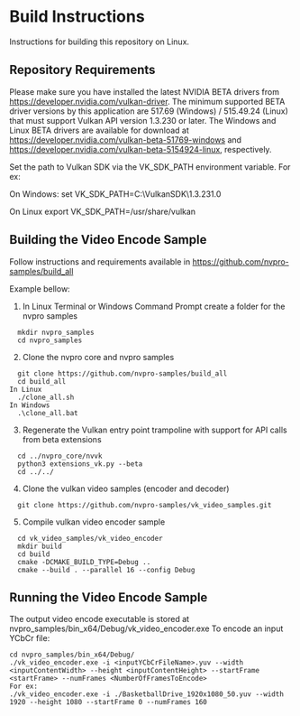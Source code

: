 # Build Instructions

Instructions for building this repository on Linux.

## Repository Requirements 

  Please make sure you have installed the latest NVIDIA BETA drivers from https://developer.nvidia.com/vulkan-driver.
  The minimum supported BETA driver versions by this application are 517.69 (Windows) / 515.49.24 (Linux) that
  must support Vulkan API version 1.3.230 or later.
  The Windows and Linux BETA drivers are available for download at https://developer.nvidia.com/vulkan-beta-51769-windows
  and https://developer.nvidia.com/vulkan-beta-5154924-linux, respectively.

Set the path to Vulkan SDK via the VK_SDK_PATH environment variable. For ex:

On Windows:
  set VK_SDK_PATH=C:\VulkanSDK\1.3.231.0

On Linux
  export VK_SDK_PATH=/usr/share/vulkan

## Building the Video Encode Sample

  Follow instructions and requirements available in https://github.com/nvpro-samples/build_all

  Example bellow:
  1. In Linux Terminal or Windows Command Prompt create a folder for the nvpro samples
  ```
    mkdir nvpro_samples
    cd nvpro_samples
  ```

  2. Clone the nvpro core and nvpro samples
  ```
    git clone https://github.com/nvpro-samples/build_all
    cd build_all
 In Linux
    ./clone_all.sh
 In Windows
    .\clone_all.bat
  ```

  3. Regenerate the Vulkan entry point trampoline with support for API calls
     from beta extensions
  ```
    cd ../nvpro_core/nvvk
    python3 extensions_vk.py --beta
    cd ../../
  ```

  4. Clone the vulkan video samples (encoder and decoder)
  ```
    git clone https://github.com/nvpro-samples/vk_video_samples.git
  ```

  5. Compile vulkan video encoder sample
  ```
    cd vk_video_samples/vk_video_encoder
    mkdir build
    cd build
    cmake -DCMAKE_BUILD_TYPE=Debug ..
    cmake --build . --parallel 16 --config Debug
  ```

## Running the Video Encode Sample

  The output video encode executable is stored at nvpro_samples/bin_x64/Debug/vk_video_encoder.exe
  To encode an input YCbCr file:
  ```
  cd nvpro_samples/bin_x64/Debug/
  ./vk_video_encoder.exe -i <inputYCbCrFileName>.yuv --width <inputContentWidth> --height <inputContentHeight> --startFrame <startFrame> --numFrames <NumberOfFramesToEncode>
  For ex:
  ./vk_video_encoder.exe -i ./BasketballDrive_1920x1080_50.yuv --width 1920 --height 1080 --startFrame 0 --numFrames 160
  ```
